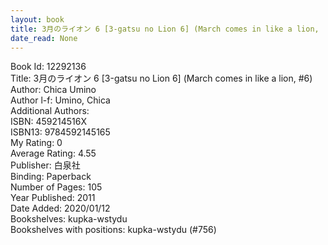 ```yaml
---
layout: book
title: 3月のライオン 6 [3-gatsu no Lion 6] (March comes in like a lion,  no. 6)
date_read: None
---
```


Book Id: 12292136<br />
Title: 3月のライオン 6 [3-gatsu no Lion 6] (March comes in like a lion, #6)<br />
Author: Chica Umino<br />
Author l-f: Umino, Chica<br />
Additional Authors: <br />
ISBN: 459214516X<br />
ISBN13: 9784592145165<br />
My Rating: 0<br />
Average Rating: 4.55<br />
Publisher: 白泉社<br />
Binding: Paperback<br />
Number of Pages: 105<br />
Year Published: 2011<br />
Date Added: 2020/01/12<br />
Bookshelves: kupka-wstydu<br />
Bookshelves with positions: kupka-wstydu (#756)<br />

